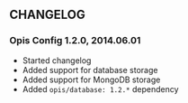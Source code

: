 CHANGELOG
-------------

### Opis Config 1.2.0, 2014.06.01

* Started changelog
* Added support for database storage
* Added support for MongoDB storage
* Added `opis/database: 1.2.*` dependency
